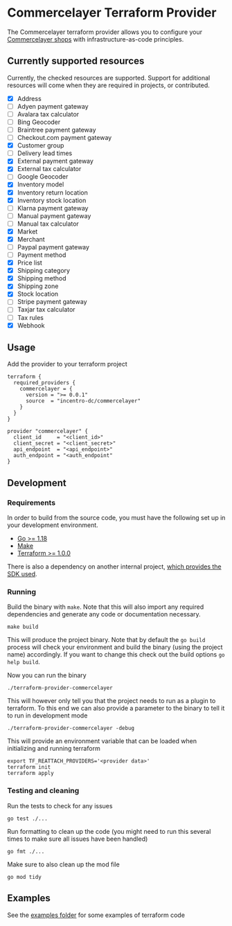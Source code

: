 # Commercelayer Terraform Provider

The Commercelayer terraform provider allows you to configure your [Commercelayer shops](https://commercelayer.io/) with
infrastructure-as-code principles.

## Currently supported resources

Currently, the checked resources are supported. Support for additional resources will come when they are required in
projects, or contributed.

- [x] Address
- [ ] Adyen payment gateway
- [ ] Avalara tax calculator
- [ ] Bing Geocoder
- [ ] Braintree payment gateway
- [ ] Checkout.com payment gateway
- [x] Customer group
- [ ] Delivery lead times
- [x] External payment gateway
- [x] External tax calculator
- [ ] Google Geocoder
- [x] Inventory model
- [x] Inventory return location
- [x] Inventory stock location
- [ ] Klarna payment gateway
- [ ] Manual payment gateway
- [ ] Manual tax calculator
- [x] Market
- [x] Merchant
- [ ] Paypal payment gateway
- [ ] Payment method
- [x] Price list
- [x] Shipping category
- [x] Shipping method
- [x] Shipping zone
- [x] Stock location
- [ ] Stripe payment gateway
- [ ] Taxjar tax calculator
- [ ] Tax rules
- [x] Webhook

## Usage

Add the provider to your terraform project

```hcl
terraform {
  required_providers {
    commercelayer = {
      version = ">= 0.0.1"
      source  = "incentro-dc/commercelayer"
    }
  }
}

provider "commercelayer" {
  client_id     = "<client_id>"
  client_secret = "<client_secret>"
  api_endpoint  = "<api_endpoint>"
  auth_endpoint = "<auth_endpoint"
}
```

## Development

### Requirements

In order to build from the source code, you must have the following set up in your development environment.

- [Go >= 1.18](https://golang.org/doc/install)
- [Make](https://www.gnu.org/software/make/)
- [Terraform >= 1.0.0](https://www.terraform.io/downloads.html)

There is also a dependency on another internal
project, [which provides the SDK used](https://github.com/incentro-dc/go-commercelayer-sdk).

### Running

Build the binary with `make`. Note that this will also import any required dependencies and generate any code or
documentation necessary.

    make build

This will produce the project binary. Note that by default the `go build` process will check your environment and build
the binary (using the project name) accordingly. If you want to change this check out the build options `go help build`.

Now you can run the binary

    ./terraform-provider-commercelayer

This will however only tell you that the project needs to run as a plugin to terraform. To this end we can also provide
a parameter to the binary to tell it to run in development mode

    ./terraform-provider-commercelayer -debug

This will provide an environment variable that can be loaded when initializing and running terraform

    export TF_REATTACH_PROVIDERS='<provider data>'
    terraform init
    terraform apply

### Testing and cleaning

Run the tests to check for any issues

```
go test ./...
```

Run formatting to clean up the code (you might need to run this several times to make sure all issues have been handled)

```
go fmt ./...
```

Make sure to also clean up the mod file

```
go mod tidy
```

## Examples

See the [examples folder](./examples) for some examples of terraform code
